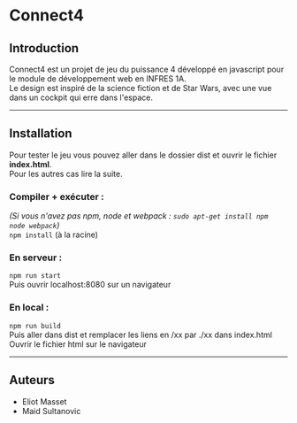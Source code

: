 # Connect4

## Introduction
Connect4 est un projet de jeu du puissance 4 développé en javascript pour le module de développement web en INFRES 1A.  
Le design est inspiré de la science fiction et de Star Wars, avec une vue dans un cockpit qui erre dans l'espace.
___
## Installation

Pour tester le jeu vous pouvez aller dans le dossier dist et ouvrir le fichier **index.html**.  
Pour les autres cas lire la suite.  

### Compiler + exécuter :
*(Si vous n'avez pas npm, node et webpack : 
`sudo apt-get install npm node webpack`)*  
`npm install` (à la racine)  

### En serveur :
`npm run start`  
Puis ouvrir localhost:8080 sur un navigateur  

### En local :
`npm run build`  
Puis aller dans dist et remplacer les liens en /xx par ./xx dans index.html  
Ouvrir le fichier html sur le navigateur  
___

## Auteurs
- Eliot Masset  
- Maid Sultanovic
